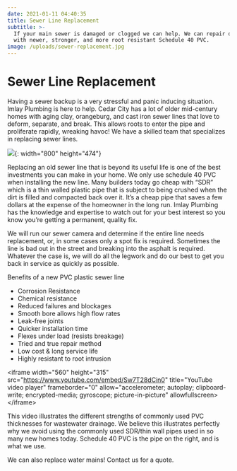 ```yaml
---
date: 2021-01-11 04:40:35
title: Sewer Line Replacement
subtitle: >-
  If your main sewer is damaged or clogged we can help. We can repair or replace
  with newer, stronger, and more root resistant Schedule 40 PVC.
image: /uploads/sewer-replacement.jpg
---
```


# Sewer Line Replacement

Having a sewer backup is a very stressful and panic inducing situation. Imlay Plumbing is here to help. Cedar City has a lot of older mid-century homes with aging clay, orangeburg, and cast iron sewer lines that love to deform, separate, and break. This allows roots to enter the pipe and proliferate rapidly, wreaking havoc\! We have a skilled team that specializes in replacing sewer lines.

![](/uploads/sewer-replacement-1.jpeg){: width="800" height="474"}

Replacing an old sewer line that is beyond its useful life is one of the best investments you can make in your home. We only use schedule 40 PVC when installing the new line. Many builders today go cheap with “SDR” which is a thin walled plastic pipe that is subject to being crushed when the dirt is filled and compacted back over it. It’s a cheap pipe that saves a few dollars at the expense of the homeowner in the long run. Imlay Plumbing has the knowledge and expertise to watch out for your best interest so you know you’re getting a permanent, quality fix.

We will run our sewer camera and determine if the entire line needs replacement, or, in some cases only a spot fix is required. Sometimes the line is bad out in the street and breaking into the asphalt is required. Whatever the case is, we will do all the legwork and do our best to get you back in service as quickly as possible.

Benefits of a new PVC plastic sewer line

* Corrosion Resistance
* Chemical resistance
* Reduced failures and blockages
* Smooth bore allows high flow rates
* Leak-free joints
* Quicker installation time
* Flexes under load (resists breakage)
* Tried and true repair method
* Low cost & long service life
* Highly resistant to root intrusion

&lt;iframe width="560" height="315" src="https://www.youtube.com/embed/Sw7T28dCin0" title="YouTube video player" frameborder="0" allow="accelerometer; autoplay; clipboard-write; encrypted-media; gyroscope; picture-in-picture" allowfullscreen&gt;&lt;/iframe&gt;

This video illustrates the different strengths of commonly used PVC thicknesses for wastewater drainage. We believe this illustrates perfectly why we avoid using the commonly used SDR/thin wall pipes used in so many new homes today. Schedule 40 PVC is the pipe on the right, and is what we use.

We can also replace water mains\! Contact us for a quote.
